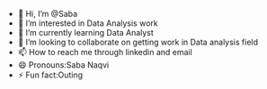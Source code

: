 - 👋 Hi, I’m @Saba
- 👀 I’m interested in Data Analysis work
- 🌱 I’m currently learning Data Analyst
- 💞️ I’m looking to collaborate on getting work in Data analysis field
- 📫 How to reach me through linkedin and email
- 😄 Pronouns:Saba Naqvi
- ⚡ Fun fact:Outing

<!---
SNaqvi7/SNaqvi7 is a ✨ special ✨ repository because its `README.md` (this file) appears on your GitHub profile.
You can click the Preview link to take a look at your changes.
--->
